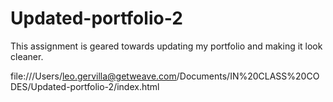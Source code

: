 # Updated-portfolio-2

This assignment is geared towards updating my portfolio and making it look cleaner. 

file:///Users/leo.gervilla@getweave.com/Documents/IN%20CLASS%20CODES/Updated-portfolio-2/index.html

